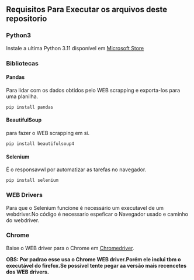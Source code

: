 ## Requisitos Para Executar os arquivos deste repositorio

### Python3

Instale a ultima Python 3.11 disponível em [Microsoft Store](https://apps.microsoft.com/store/detail/python-311/9NRWMJP3717K?hl=en-us&gl=us)


### Bibliotecas

#### Pandas
Para lidar com os dados obtidos pelo WEB scrapping e exporta-los para uma planilha.

`pip install pandas`

####  BeautifulSoup
para fazer o WEB scrapping em si.

`pip install beautifulsoup4`

####  Selenium
É o responsavwl por automatizar 
as tarefas no navegador.

`pip install selenium`

### WEB Drivers

Para que o Selenium funcione é necessário um executavel de um webdriver.No código é necessario espeficar o Navegador usado e caminho do webdriver.

### Chrome 
Baixe o WEB driver para o Chrome em
[Chromedriver](https://chromedriver.chromium.org/downloads).    

**OBS: Por padrao esse usa o Chrome WEB driver.Porém ele inclui tbm o executável do firefox.Se possivel tente pegar aa versão mais recencetes dos WEB  drivers.**

